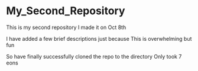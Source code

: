 # My_Second_Repository

This is my second repository
I made it on Oct 8th

I have added a few brief descriptions just because
This is overwhelming but fun 

So have finally successfully cloned the repo to the directory
Only took 7 eons
